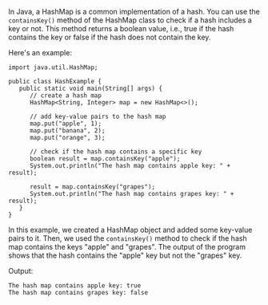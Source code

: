 In Java, a HashMap is a common implementation of a hash. You can use the `containsKey()` method of the HashMap class to check if a hash includes a key or not. This method returns a boolean value, i.e., true if the hash contains the key or false if the hash does not contain the key.

Here's an example:

```
import java.util.HashMap;

public class HashExample {
   public static void main(String[] args) {
      // create a hash map
      HashMap<String, Integer> map = new HashMap<>();

      // add key-value pairs to the hash map
      map.put("apple", 1);
      map.put("banana", 2);
      map.put("orange", 3);

      // check if the hash map contains a specific key
      boolean result = map.containsKey("apple");
      System.out.println("The hash map contains apple key: " + result);

      result = map.containsKey("grapes");
      System.out.println("The hash map contains grapes key: " + result);
   }
}
```

In this example, we created a HashMap object and added some key-value pairs to it. Then, we used the `containsKey()` method to check if the hash map contains the keys "apple" and "grapes". The output of the program shows that the hash contains the "apple" key but not the "grapes" key.

Output:

```
The hash map contains apple key: true
The hash map contains grapes key: false
```